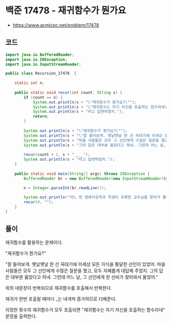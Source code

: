 # 백준 17478 - 재귀함수가 뭔가요
- https://www.acmicpc.net/problem/17478

## 코드
```java
import java.io.BufferedReader;
import java.io.IOException;
import java.io.InputStreamReader;

public class Recursion_17478  {
	
	static int n;
	
	public static void recur(int count, String s) {
	    if (count == n) {
	        System.out.println(s + "\"재귀함수가 뭔가요?\"");
	        System.out.println(s + "\"재귀함수는 자기 자신을 호출하는 함수라네\"");
	        System.out.println(s + "라고 답변하였지.");
	        return;
	    }
	    
		System.out.println(s + "\"재귀함수가 뭔가요?\"");
        System.out.println(s + "\"잘 들어보게. 옛날옛날 한 산 꼭대기에 이세상 모든 지식을 통달한 선인이 있었어.");
        System.out.println(s + "마을 사람들은 모두 그 선인에게 수많은 질문을 했고, 모두 지혜롭게 대답해 주었지.");
        System.out.println(s + "그의 답은 대부분 옳았다고 하네. 그런데 어느 날, 그 선인에게 한 선비가 찾아와서 물었어.\"");
        
        recur(count + 1, s + "____");
        System.out.println(s + "라고 답변하였지.");
	}
	
	public static void main(String[] args) throws IOException {
		BufferedReader br = new BufferedReader(new InputStreamReader(System.in));
		
		n = Integer.parseInt(br.readLine());

        System.out.println("어느 한 컴퓨터공학과 학생이 유명한 교수님을 찾아가 물었다.");
        recur(0, "");
	}
}
```

## 풀이
재귀함수를 활용하는 문제이다.

"재귀함수가 뭔가요?"

"잘 들어보게. 옛날옛날 한 산 꼭대기에 이세상 모든 지식을 통달한 선인이 있었어.
마을 사람들은 모두 그 선인에게 수많은 질문을 했고, 모두 지혜롭게 대답해 주었지.
그의 답은 대부분 옳았다고 하네. 그런데 어느 날, 그 선인에게 한 선비가 찾아와서 물었어."

위의 네문장이 반복되므로 재귀함수를 호출해서 반복한다.

재귀가 한번 호출될 때마다 _는 네개씩 증가하므로 더해준다.

지정한 횟수의 재귀함수가 모두 호출되면 "재귀함수는 자기 자신을 호출하는 함수라네" 문장을 출력한다.

